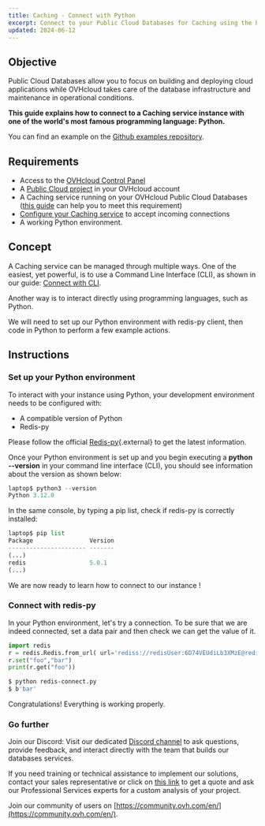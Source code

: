 ```yaml
---
title: Caching - Connect with Python
excerpt: Connect to your Public Cloud Databases for Caching using the Python programming language
updated: 2024-06-12
---
```


## Objective

Public Cloud Databases allow you to focus on building and deploying cloud applications while OVHcloud takes care of the database infrastructure and maintenance in operational conditions.

**This guide explains how to connect to a Caching service instance with one of the world's most famous programming language: Python.**

You can find an example on the [Github examples repository](https://github.com/ovh/public-cloud-databases-examples/tree/main/databases/redis/python/hello-world).

## Requirements

- Access to the [OVHcloud Control Panel](https://www.ovh.com/auth/?action=gotomanager&from=https://www.ovh.de/&ovhSubsidiary=de)
- A [Public Cloud project](https://www.ovhcloud.com/de/public-cloud/) in your OVHcloud account
- A Caching service running on your OVHcloud Public Cloud Databases ([this guide](/pages/public_cloud/public_cloud_databases/databases_01_order_control_panel) can help you to meet this requirement)
- [Configure your Caching service](/pages/public_cloud/public_cloud_databases/redis_08_prepare_for_incoming_connections) to accept incoming connections
- A working Python environment.

## Concept

A Caching service can be managed through multiple ways.
One of the easiest, yet powerful, is to use a Command Line Interface (CLI), as shown in our guide: [Connect with CLI](/pages/public_cloud/public_cloud_databases/redis_03_connect_cli).

Another way is to interact directly using programming languages, such as Python.

We will need to set up our Python environment with redis-py client, then code in Python to perform a few example actions.

## Instructions

### Set up your Python environment

To interact with your instance using Python, your development environment needs to be configured with:

- A compatible version of Python
- Redis-py

Please follow the official [Redis-py](https://github.com/redis/redis-py#installation){.external} to get the latest information.

Once your Python environment is set up and you begin executing a **python --version** in your command line interface (CLI), you should see information about the version as shown below:

```python
laptop$ python3 --version
Python 3.12.0
```
In the same console, by typing a pip list, check if redis-py is correctly installed:

```python
laptop$ pip list
Package                Version
---------------------- -------
(...)
redis                  5.0.1
(...)

```
We are now ready to learn how to connect to our instance !

### Connect with redis-py
In your Python environment, let's try a connection. To be sure that we are indeed connected, set a data pair and then check we can get the value of it.

```python
import redis
r = redis.Redis.from_url( url='rediss://redisUser:6D74VEUdiLb3XMzE@redis-0d42e4a5-o2626ab53.database.cloud.ovh.net:20185')
r.set("foo","bar")
print(r.get("foo"))
```

```bash
$ python redis-connect.py
$ b'bar'
```
Congratulations! Everything is working properly.

### Go further

Join our Discord: Visit our dedicated [Discord channel](https://discord.gg/ovhcloud) to ask questions, provide feedback, and interact directly with the team that builds our databases services.

If you need training or technical assistance to implement our solutions, contact your sales representative or click on [this link](/links/professional-services) to get a quote and ask our Professional Services experts for a custom analysis of your project.

Join our community of users on [https://community.ovh.com/en/](https://community.ovh.com/en/).
